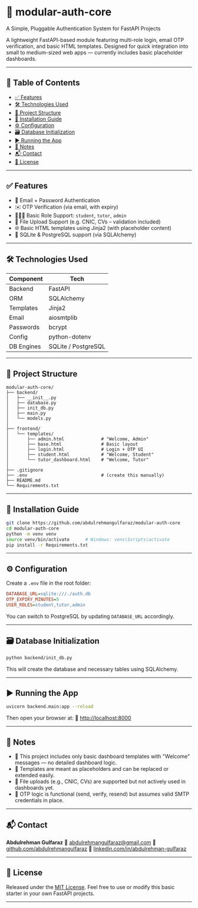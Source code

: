 # 🔐 modular-auth-core

A Simple, Pluggable Authentication System for FastAPI Projects

A lightweight FastAPI-based module featuring multi-role login, email OTP verification, and basic HTML templates. Designed for quick integration into small to medium-sized web apps — currently includes basic placeholder dashboards.

---

## 📑 Table of Contents

* [✅ Features](#-features)
* [🛠️ Technologies Used](#-technologies-used)
* [📁 Project Structure](#-project-structure)
* [🔧 Installation Guide](#-installation-guide)
* [⚙️ Configuration](#-configuration)
* [🗃️ Database Initialization](#-database-initialization)
* [▶️ Running the App](#-running-the-app)
* [📄 Notes](#-notes)
* [📬 Contact](#-contact)
* [📜 License](#-license)

---

## ✅ Features

* 🔐 Email + Password Authentication
* ✉️ OTP Verification (via email, with expiry)
* 🧑‍🤝‍🧑 Basic Role Support: `student`, `tutor`, `admin`
* 📁 File Upload Support (e.g. CNIC, CVs – validation included)
* 🌐 Basic HTML templates using Jinja2 (with placeholder content)
* 🔄 SQLite & PostgreSQL support (via SQLAlchemy)

---

## 🛠️ Technologies Used

| Component  | Tech                |
| ---------- | ------------------- |
| Backend    | FastAPI             |
| ORM        | SQLAlchemy          |
| Templates  | Jinja2              |
| Email      | aiosmtplib          |
| Passwords  | bcrypt              |
| Config     | python-dotenv       |
| DB Engines | SQLite / PostgreSQL |

---

## 📁 Project Structure

```
modular-auth-core/
├── backend/
│   ├── __init__.py
│   ├── database.py
│   ├── init_db.py
│   ├── main.py
│   └── models.py
│
├── frontend/
│   └── templates/
│       ├── admin.html              # "Welcome, Admin"
│       ├── base.html               # Basic layout
│       ├── login.html              # Login + OTP UI
│       ├── student.html            # "Welcome, Student"
│       └── tutor_dashboard.html    # "Welcome, Tutor"
│
├── .gitignore
├── .env                            # (create this manually)
├── README.md
└── Requirements.txt
```

---

## 🔧 Installation Guide

```bash
git clone https://github.com/abdulrehmangulfaraz/modular-auth-core
cd modular-auth-core
python -m venv venv
source venv/bin/activate      # Windows: venv\Scripts\activate
pip install -r Requirements.txt
```

---

## ⚙️ Configuration

Create a `.env` file in the root folder:

```ini
DATABASE_URL=sqlite:///./auth.db
OTP_EXPIRY_MINUTES=5
USER_ROLES=student,tutor,admin
```

You can switch to PostgreSQL by updating `DATABASE_URL` accordingly.

---

## 🗃️ Database Initialization

```bash
python backend/init_db.py
```

This will create the database and necessary tables using SQLAlchemy.

---

## ▶️ Running the App

```bash
uvicorn backend.main:app --reload
```

Then open your browser at:
📍 [http://localhost:8000](http://localhost:8000)

---

## 📄 Notes

* 🔸 This project includes only basic dashboard templates with "Welcome" messages — no detailed dashboard logic.
* 🔸 Templates are meant as placeholders and can be replaced or extended easily.
* 🔸 File uploads (e.g., CNIC, CVs) are supported but not actively used in dashboards yet.
* 🔸 OTP logic is functional (send, verify, resend) but assumes valid SMTP credentials in place.

---

## 📬 Contact

**Abdulrehman Gulfaraz**
📧 [abdulrehmangulfaraz@gmail.com](mailto:abdulrehmangulfaraz@gmail.com)
🐙 [github.com/abdulrehmangulfaraz](https://github.com/abdulrehmangulfaraz)
💼 [linkedin.com/in/abdulrehman-gulfaraz](https://linkedin.com/in/abdulrehman-gulfaraz)

---

## 📜 License

Released under the [MIT License](LICENSE).
Feel free to use or modify this basic starter in your own FastAPI projects.

---

